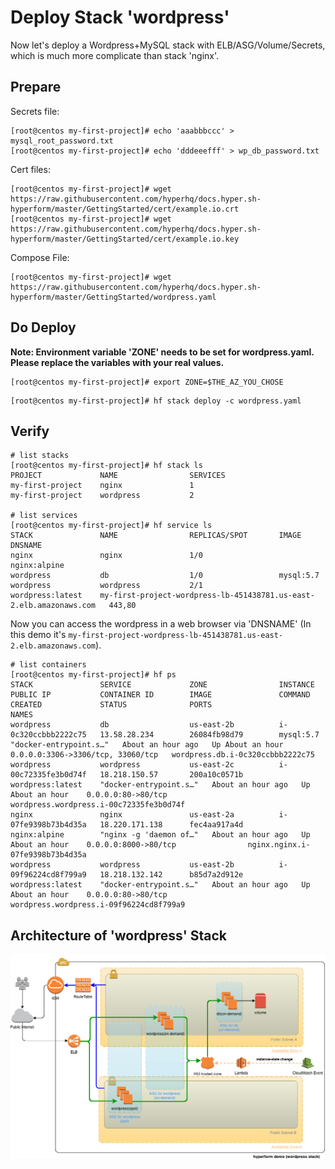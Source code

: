 # Deploy Stack 'wordpress'

Now let's deploy a Wordpress+MySQL stack with ELB/ASG/Volume/Secrets, which is much more complicate than stack 'nginx'.


## Prepare
Secrets file:
```
[root@centos my-first-project]# echo 'aaabbbccc' > mysql_root_password.txt
[root@centos my-first-project]# echo 'dddeeefff' > wp_db_password.txt
```

Cert files: 
```
[root@centos my-first-project]# wget https://raw.githubusercontent.com/hyperhq/docs.hyper.sh-hyperform/master/GettingStarted/cert/example.io.crt
[root@centos my-first-project]# wget https://raw.githubusercontent.com/hyperhq/docs.hyper.sh-hyperform/master/GettingStarted/cert/example.io.key
```

Compose File:
```
[root@centos my-first-project]# wget https://raw.githubusercontent.com/hyperhq/docs.hyper.sh-hyperform/master/GettingStarted/wordpress.yaml
```


## Do Deploy
**Note: Environment variable 'ZONE' needs to be set for wordpress.yaml. Please replace the variables with your real values.**
```
[root@centos my-first-project]# export ZONE=$THE_AZ_YOU_CHOSE
```

```
[root@centos my-first-project]# hf stack deploy -c wordpress.yaml
```


## Verify
```
# list stacks
[root@centos my-first-project]# hf stack ls
PROJECT             NAME                SERVICES
my-first-project    nginx               1
my-first-project    wordpress           2

# list services
[root@centos my-first-project]# hf service ls
STACK               NAME                REPLICAS/SPOT       IMAGE               DNSNAME                                                               
nginx               nginx               1/0                 nginx:alpine                                                                              
wordpress           db                  1/0                 mysql:5.7                                                                                 
wordpress           wordpress           2/1                 wordpress:latest    my-first-project-wordpress-lb-451438781.us-east-2.elb.amazonaws.com   443,80
```

Now you can access the wordpress in a web browser via 'DNSNAME' (In this demo it's `my-first-project-wordpress-lb-451438781.us-east-2.elb.amazonaws.com`).

```
# list containers
[root@centos my-first-project]# hf ps
STACK               SERVICE             ZONE                INSTANCE              PUBLIC IP           CONTAINER ID        IMAGE               COMMAND                  CREATED             STATUS              PORTS                               NAMES
wordpress           db                  us-east-2b          i-0c320ccbbb2222c75   13.58.28.234        26084fb98d79        mysql:5.7           "docker-entrypoint.s…"   About an hour ago   Up About an hour    0.0.0.0:3306->3306/tcp, 33060/tcp   wordpress.db.i-0c320ccbbb2222c75
wordpress           wordpress           us-east-2c          i-00c72335fe3b0d74f   18.218.150.57       200a10c0571b        wordpress:latest    "docker-entrypoint.s…"   About an hour ago   Up About an hour    0.0.0.0:80->80/tcp                  wordpress.wordpress.i-00c72335fe3b0d74f
nginx               nginx               us-east-2a          i-07fe9398b73b4d35a   18.220.171.138      fec4aa917a4d        nginx:alpine        "nginx -g 'daemon of…"   About an hour ago   Up About an hour    0.0.0.0:8000->80/tcp                nginx.nginx.i-07fe9398b73b4d35a
wordpress           wordpress           us-east-2b          i-09f96224cd8f799a9   18.218.132.142      b85d7a2d912e        wordpress:latest    "docker-entrypoint.s…"   About an hour ago   Up About an hour    0.0.0.0:80->80/tcp                  wordpress.wordpress.i-09f96224cd8f799a9
```


## Architecture of 'wordpress' Stack

![](aws-diagram-for-wordpress.png)
